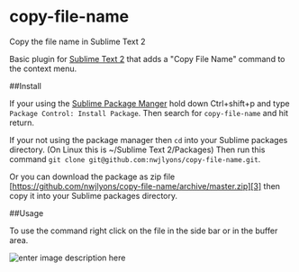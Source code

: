copy-file-name
==============

Copy the file name in Sublime Text 2

Basic plugin for [Sublime Text 2][1] that adds a "Copy File Name" command to the
context menu.

##Install

If your using the [Sublime Package Manger][2] hold down Ctrl+shift+p and type
`Package Control: Install Package`. Then search for `copy-file-name` and hit return.

If your not using the package manager then `cd` into your Sublime packages directory. (On Linux this is ~/Sublime Text 2/Packages) Then run this command `git clone git@github.com:nwjlyons/copy-file-name.git`.

Or you can download the package as zip file [https://github.com/nwjlyons/copy-file-name/archive/master.zip][3] then copy it into your Sublime packages directory.

##Usage

To use the command right click on the file in the side bar or in the buffer area.

![enter image description here][4]


  [1]: http://www.sublimetext.com/2
  [2]: https://sublime.wbond.net/
  [3]: https://github.com/nwjlyons/copy-file-name/archive/master.zip
  [4]: http://i.stack.imgur.com/ipi1F.png